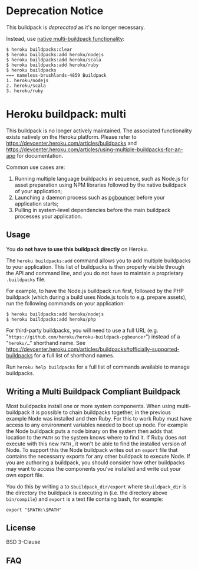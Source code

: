 # Deprecation Notice

This buildpack is *deprecated* as it's no longer necessary.

Instead, use [native multi-buildpack functionality](https://devcenter.heroku.com/articles/using-multiple-buildpacks-for-an-app):

```
$ heroku buildpacks:clear
$ heroku buildpacks:add heroku/nodejs
$ heroku buildpacks:add heroku/scala
$ heroku buildpacks:add heroku/ruby
$ heroku buildpacks
=== nameless-brushlands-4859 Buildpack
1. heroku/nodejs
2. heroku/scala
3. heroku/ruby
```

# Heroku buildpack: multi

This buildpack is no longer actively maintained. The associated functionality exists natively on the Heroku platform. Please refer to https://devcenter.heroku.com/articles/buildpacks and https://devcenter.heroku.com/articles/using-multiple-buildpacks-for-an-app for documentation.

Common use cases are:

1. Running multiple language buildpacks in sequence, such as Node.js for asset preparation using NPM libraries followed by the native buildpack of your application;
1. Launching a daemon process such as [pgbouncer](https://github.com/heroku/heroku-buildpack-pgbouncer) before your application starts;
1. Pulling in system-level dependencies before the main buildpack processes your application.

## Usage

You **do not have to use this buildpack directly** on Heroku.

The `heroku buildpacks:add` command allows you to add multiple buildpacks to your application. This list of buildpacks is then properly visible through the API and command line, and you do not have to maintain a proprietary `.buildpacks` file.

For example, to have the Node.js buildpack run first, followed by the PHP buildpack (which during a build uses Node.js tools to e.g. prepare assets), run the following commands on your application:

    $ heroku buildpacks:add heroku/nodejs
    $ heroku buildpacks:add heroku/php

For third-party buildpacks, you will need to use a full URL (e.g. "`https://github.com/heroku/heroku-buildpack-pgbouncer`") instead of a "`heroku/…`" shorthand name. See https://devcenter.heroku.com/articles/buildpacks#officially-supported-buildpacks for a full list of shorthand names.

Run `heroku help buildpacks` for a full list of commands available to manage buildpacks.

## Writing a Multi Buildpack Compliant Buildpack

Most buildpacks install one or more system components. When using multi-buildpack it is possible to chain buildpacks together, in the previous example Node was installed and then Ruby. For this to work Ruby must have access to any environment variables needed to boot up node. For example the Node buildpack puts a node binary on the system then adds that location to the `PATH` so the system knows where to find it. If Ruby does not execute with this new `PATH`
, it won't be able to find the installed version of Node. To support this the Node buildpack writes out an `export` file that contains the necessarry exports for any other buildpack to execute Node. If you are authoring a buildpack, you should consider how other buildpacks may want to access the components you've installed and write out your own export file.

You do this by writing a to `$buildpack_dir/export` where `$buildpack_dir` is the directory the buildpack is executing in (i.e. the directory above `bin/compile`) and `export` is a text file containg bash, for example:

```
export "$PATH:\$PATH"
```

## License

BSD 3-Clause

## FAQ
